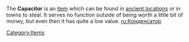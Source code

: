 The **Capacitor** is an [item](items.md "wikilink") which can be found in
[ancient locations](Ancient_Locations.md "wikilink") or in towns to steal.
It serves no function outside of being worth a little bit of money, but
even then it has quite a low value.
[ru:Конденсатор](ru:Конденсатор "wikilink")

[Category:Items](Category:Items "wikilink")
